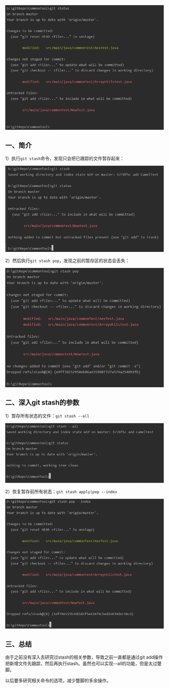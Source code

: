 <img src="pic/1240-20210115033558432.png" alt="初始状态" style="zoom:67%;" />

## 一、简介
1）执行`git stash`命令，发现只会把已跟踪的文件暂存起来：

<img src="pic/1240-20210115033558462.png" alt="执行git stash" style="zoom:67%;" />

2）然后执行`git stash pop`，发现之前的暂存区的状态会丢失：

<img src="pic/1240-20210115033558476.png" alt="执行git stash pop" style="zoom:67%;" />


## 二、深入git stash的参数
1）暂存所有状态的文件：`git stash --all`

<img src="pic/1240-20210115033558484.png" alt="git stash --all" style="zoom:67%;" />

2）恢复暂存前所有状态：`git stash apply|pop --index`

<img src="pic/1240-20210115033558463.png" alt="git stash pop --index" style="zoom:67%;" />

## 三、总结
由于之前没有深入去研究过stash的相关参数，导致之前一直都是通过git add操作把新增文件先跟踪，然后再执行stash。虽然也可以实现--all的功能，但是太过蹩脚。

以后要多研究相关命令的选项，减少蹩脚的多余操作。